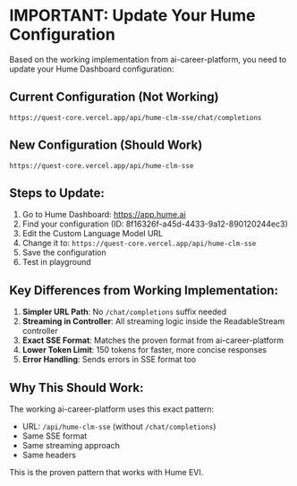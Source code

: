 # IMPORTANT: Update Your Hume Configuration

Based on the working implementation from ai-career-platform, you need to update your Hume Dashboard configuration:

## Current Configuration (Not Working)
```
https://quest-core.vercel.app/api/hume-clm-sse/chat/completions
```

## New Configuration (Should Work)
```
https://quest-core.vercel.app/api/hume-clm-sse
```

## Steps to Update:

1. Go to Hume Dashboard: https://app.hume.ai
2. Find your configuration (ID: 8f16326f-a45d-4433-9a12-890120244ec3)
3. Edit the Custom Language Model URL
4. Change it to: `https://quest-core.vercel.app/api/hume-clm-sse`
5. Save the configuration
6. Test in playground

## Key Differences from Working Implementation:

1. **Simpler URL Path**: No `/chat/completions` suffix needed
2. **Streaming in Controller**: All streaming logic inside the ReadableStream controller
3. **Exact SSE Format**: Matches the proven format from ai-career-platform
4. **Lower Token Limit**: 150 tokens for faster, more concise responses
5. **Error Handling**: Sends errors in SSE format too

## Why This Should Work:

The working ai-career-platform uses this exact pattern:
- URL: `/api/hume-clm-sse` (without `/chat/completions`)
- Same SSE format
- Same streaming approach
- Same headers

This is the proven pattern that works with Hume EVI.